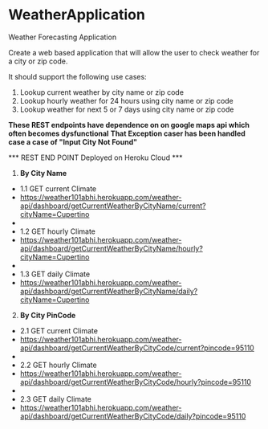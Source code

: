 # WeatherApplication
Weather Forecasting Application 


Create a web based application that will allow the user to check weather for a city or zip code.

It should support the following use cases:

1. Lookup current weather by city name or zip code
2. Lookup hourly weather for 24 hours using city name or zip code
3. Lookup weather for next 5 or 7 days using city name or zip code

**These REST endpoints have dependence on on google maps api which often becomes dysfunctional**
**That Exception caser has been handled case a case of "Input City Not Found"**


*** REST END POINT Deployed on Heroku Cloud ***
1. **By City Name**

- 1.1 GET current Climate
- https://weather101abhi.herokuapp.com/weather-api/dashboard/getCurrentWeatherByCityName/current?cityName=Cupertino
- 
- 1.2 GET hourly Climate
- https://weather101abhi.herokuapp.com/weather-api/dashboard/getCurrentWeatherByCityName/hourly?cityName=Cupertino
- 
- 1.3 GET daily Climate
- https://weather101abhi.herokuapp.com/weather-api/dashboard/getCurrentWeatherByCityName/daily?cityName=Cupertino

2. **By City PinCode**

- 2.1 GET current Climate
- https://weather101abhi.herokuapp.com/weather-api/dashboard/getCurrentWeatherByCityCode/current?pincode=95110
- 
- 2.2 GET hourly Climate
- https://weather101abhi.herokuapp.com/weather-api/dashboard/getCurrentWeatherByCityCode/hourly?pincode=95110
- 
- 2.3 GET daily Climate
- https://weather101abhi.herokuapp.com/weather-api/dashboard/getCurrentWeatherByCityCode/daily?pincode=95110

